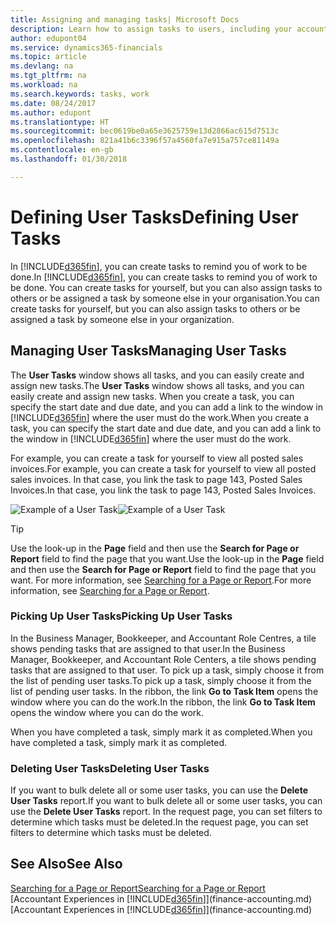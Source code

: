 ```yaml
---
title: Assigning and managing tasks| Microsoft Docs
description: Learn how to assign tasks to users, including your accountant, in Finance and Operations, Business edition
author: edupont04
ms.service: dynamics365-financials
ms.topic: article
ms.devlang: na
ms.tgt_pltfrm: na
ms.workload: na
ms.search.keywords: tasks, work
ms.date: 08/24/2017
ms.author: edupont
ms.translationtype: HT
ms.sourcegitcommit: bec0619be0a65e3625759e13d2866ac615d7513c
ms.openlocfilehash: 821a41b6c3396f57a4560fa7e915a757ce81149a
ms.contentlocale: en-gb
ms.lasthandoff: 01/30/2018

---
```

# <a name="defining-user-tasks"></a><span data-ttu-id="8ff73-103">Defining User Tasks</span><span class="sxs-lookup"><span data-stu-id="8ff73-103">Defining User Tasks</span></span>
<span data-ttu-id="8ff73-104">In [!INCLUDE[d365fin](includes/d365fin_md.md)], you can create tasks to remind you of work to be done.</span><span class="sxs-lookup"><span data-stu-id="8ff73-104">In [!INCLUDE[d365fin](includes/d365fin_md.md)], you can create tasks to remind you of work to be done.</span></span> <span data-ttu-id="8ff73-105">You can create tasks for yourself, but you can also assign tasks to others or be assigned a task by someone else in your organisation.</span><span class="sxs-lookup"><span data-stu-id="8ff73-105">You can create tasks for yourself, but you can also assign tasks to others or be assigned a task by someone else in your organization.</span></span>  

## <a name="managing-user-tasks"></a><span data-ttu-id="8ff73-106">Managing User Tasks</span><span class="sxs-lookup"><span data-stu-id="8ff73-106">Managing User Tasks</span></span>
<span data-ttu-id="8ff73-107">The **User Tasks** window shows all tasks, and you can easily create and assign new tasks.</span><span class="sxs-lookup"><span data-stu-id="8ff73-107">The **User Tasks** window shows all tasks, and you can easily create and assign new tasks.</span></span> <span data-ttu-id="8ff73-108">When you create a task, you can specify the start date and due date, and you can add a link to the window in [!INCLUDE[d365fin](includes/d365fin_md.md)] where the user must do the work.</span><span class="sxs-lookup"><span data-stu-id="8ff73-108">When you create a task, you can specify the start date and due date, and you can add a link to the window in [!INCLUDE[d365fin](includes/d365fin_md.md)] where the user must do the work.</span></span>  

<span data-ttu-id="8ff73-109">For example, you can create a task for yourself to view all posted sales invoices.</span><span class="sxs-lookup"><span data-stu-id="8ff73-109">For example, you can create a task for yourself to view all posted sales invoices.</span></span> <span data-ttu-id="8ff73-110">In that case, you link the task to page 143, Posted Sales Invoices.</span><span class="sxs-lookup"><span data-stu-id="8ff73-110">In that case, you link the task to page 143, Posted Sales Invoices.</span></span>  

<span data-ttu-id="8ff73-111">![Example of a User Task](media/across-user-tasks/sample-user-task.png "Example of a user task")</span><span class="sxs-lookup"><span data-stu-id="8ff73-111">![Example of a User Task](media/across-user-tasks/sample-user-task.png "Example of a user task")</span></span>

> [!TIP]  
>  <span data-ttu-id="8ff73-112">Use the look-up in the **Page** field and then use the **Search for Page or Report** field to find the page that you want.</span><span class="sxs-lookup"><span data-stu-id="8ff73-112">Use the look-up in the **Page** field and then use the **Search for Page or Report** field to find the page that you want.</span></span> <span data-ttu-id="8ff73-113">For more information, see [Searching for a Page or Report](ui-search.md).</span><span class="sxs-lookup"><span data-stu-id="8ff73-113">For more information, see [Searching for a Page or Report](ui-search.md).</span></span>  

### <a name="picking-up-user-tasks"></a><span data-ttu-id="8ff73-114">Picking Up User Tasks</span><span class="sxs-lookup"><span data-stu-id="8ff73-114">Picking Up User Tasks</span></span>
<span data-ttu-id="8ff73-115">In the Business Manager, Bookkeeper, and Accountant Role Centres, a tile shows pending tasks that are assigned to that user.</span><span class="sxs-lookup"><span data-stu-id="8ff73-115">In the Business Manager, Bookkeeper, and Accountant Role Centers, a tile shows pending tasks that are assigned to that user.</span></span> <span data-ttu-id="8ff73-116">To pick up a task, simply choose it from the list of pending user tasks.</span><span class="sxs-lookup"><span data-stu-id="8ff73-116">To pick up a task, simply choose it from the list of pending user tasks.</span></span> <span data-ttu-id="8ff73-117">In the ribbon, the link **Go to Task Item** opens the window where you can do the work.</span><span class="sxs-lookup"><span data-stu-id="8ff73-117">In the ribbon, the link **Go to Task Item** opens the window where you can do the work.</span></span>  

<span data-ttu-id="8ff73-118">When you have completed a task, simply mark it as completed.</span><span class="sxs-lookup"><span data-stu-id="8ff73-118">When you have completed a task, simply mark it as completed.</span></span>  

### <a name="deleting-user-tasks"></a><span data-ttu-id="8ff73-119">Deleting User Tasks</span><span class="sxs-lookup"><span data-stu-id="8ff73-119">Deleting User Tasks</span></span>
<span data-ttu-id="8ff73-120">If you want to bulk delete all or some user tasks, you can use the **Delete User Tasks** report.</span><span class="sxs-lookup"><span data-stu-id="8ff73-120">If you want to bulk delete all or some user tasks, you can use the **Delete User Tasks** report.</span></span> <span data-ttu-id="8ff73-121">In the request page, you can set filters to determine which tasks must be deleted.</span><span class="sxs-lookup"><span data-stu-id="8ff73-121">In the request page, you can set filters to determine which tasks must be deleted.</span></span>  

## <a name="see-also"></a><span data-ttu-id="8ff73-122">See Also</span><span class="sxs-lookup"><span data-stu-id="8ff73-122">See Also</span></span>
[<span data-ttu-id="8ff73-123">Searching for a Page or Report</span><span class="sxs-lookup"><span data-stu-id="8ff73-123">Searching for a Page or Report</span></span>](ui-search.md)  
<span data-ttu-id="8ff73-124">[Accountant Experiences in [!INCLUDE[d365fin](includes/d365fin_md.md)]](finance-accounting.md)</span><span class="sxs-lookup"><span data-stu-id="8ff73-124">[Accountant Experiences in [!INCLUDE[d365fin](includes/d365fin_md.md)]](finance-accounting.md)</span></span>  

